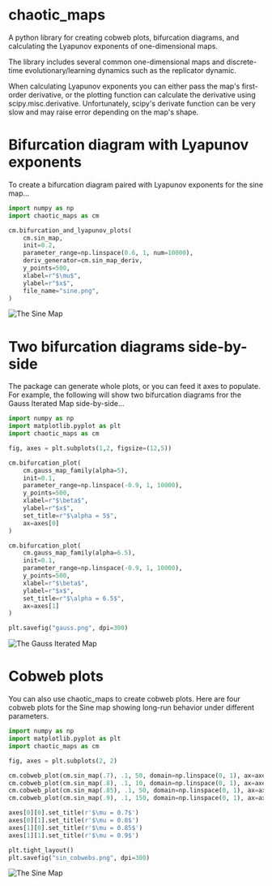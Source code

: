 # chaotic_maps
A python library for creating cobweb plots, bifurcation diagrams, and calculating the Lyapunov exponents of one-dimensional maps.

The library includes several common one-dimensional maps and discrete-time evolutionary/learning dynamics such as the replicator dynamic.

When calculating Lyapunov exponents you can either pass the map's first-order derivative, or the plotting function can calculate the derivative using scipy.misc.derivative.  Unfortunately, scipy's derivate function can be very slow and may raise error depending on the map's shape.

# Bifurcation diagram with Lyapunov exponents

To create a bifurcation diagram paired with Lyapunov exponents for the sine map...

```python
import numpy as np
import chaotic_maps as cm

cm.bifurcation_and_lyapunov_plots(
    cm.sin_map,
    init=0.2,
    parameter_range=np.linspace(0.6, 1, num=10000),
    deriv_generator=cm.sin_map_deriv,
    y_points=500,
    xlabel=r"$\mu$",
    ylabel=r"$x$",
    file_name="sine.png",
)

```

![The Sine Map](https://github.com/eowagner/chaotic_maps/raw/master/demo/sine.png)

# Two bifurcation diagrams side-by-side 

The package can generate whole plots, or you can feed it axes to populate.  For example, the following will show two bifurcation diagrams fror the Gauss Iterated Map side-by-side...

```python
import numpy as np
import matplotlib.pyplot as plt
import chaotic_maps as cm

fig, axes = plt.subplots(1,2, figsize=(12,5))

cm.bifurcation_plot(
    cm.gauss_map_family(alpha=5),
    init=0.1,
    parameter_range=np.linspace(-0.9, 1, 10000),
    y_points=500,
    xlabel=r"$\beta$",
    ylabel=r"$x$",
    set_title=r"$\alpha = 5$",
    ax=axes[0]
)

cm.bifurcation_plot(
    cm.gauss_map_family(alpha=6.5),
    init=0.1,
    parameter_range=np.linspace(-0.9, 1, 10000),
    y_points=500,
    xlabel=r"$\beta$",
    ylabel=r"$x$",
    set_title=r"$\alpha = 6.5$",
    ax=axes[1]
)

plt.savefig("gauss.png", dpi=300)
```

![The Gauss Iterated Map](https://raw.githubusercontent.com/eowagner/chaotic_maps/master/demo/gauss.png)

# Cobweb plots

You can also use chaotic_maps to create cobweb plots.  Here are four cobweb plots for the Sine map showing long-run behavior under different parameters.

```python
import numpy as np
import matplotlib.pyplot as plt
import chaotic_maps as cm

fig, axes = plt.subplots(2, 2)

cm.cobweb_plot(cm.sin_map(.7), .1, 50, domain=np.linspace(0, 1), ax=axes[0][0], ylabel=r'$x_{n+1}$')
cm.cobweb_plot(cm.sin_map(.8), .1, 10, domain=np.linspace(0, 1), ax=axes[0][1])
cm.cobweb_plot(cm.sin_map(.85), .1, 50, domain=np.linspace(0, 1), ax=axes[1][0], xlabel=r'$x_n$', ylabel=r'$x_{n+1}$')
cm.cobweb_plot(cm.sin_map(.9), .1, 150, domain=np.linspace(0, 1), ax=axes[1][1], xlabel=r'$x_n$')

axes[0][0].set_title(r'$\mu = 0.7$')
axes[0][1].set_title(r'$\mu = 0.8$')
axes[1][0].set_title(r'$\mu = 0.85$')
axes[1][1].set_title(r'$\mu = 0.9$')

plt.tight_layout()
plt.savefig("sin_cobwebs.png", dpi=300)
```

![The Sine Map](https://github.com/eowagner/chaotic_maps/raw/master/demo/sin_cobwebs.png)
